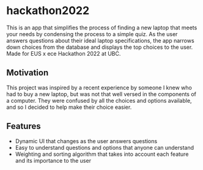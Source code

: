 # hackathon2022

This is an app that simplifies the process of finding a new laptop that meets your needs by condensing the process to a simple quiz. As the user answers questions about their ideal laptop specifications, the app narrows down choices from the database and displays the top choices to the user. Made for EUS x ece Hackathon 2022 at UBC.

## Motivation

This project was inspired by a recent experience by someone I knew who had to buy a new laptop, but was not that well versed in the components of a computer. They were confused by all the choices and options available, and so I decided to help make their choice easier.

## Features

- Dynamic UI that changes as the user answers questions
- Easy to understand questions and options that anyone can understand
- Weighting and sorting algorithm that takes into account each feature and its importance to the user

